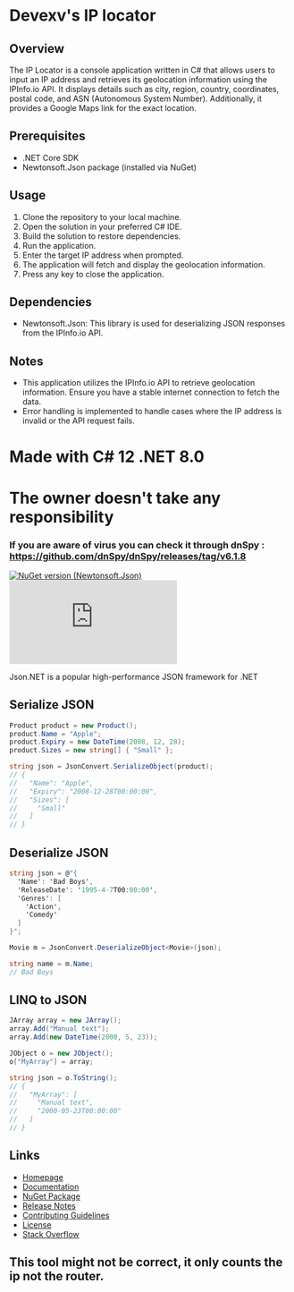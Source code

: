 # Devexv's IP locator

## Overview
The IP Locator is a console application written in C# that allows users to input an IP address and retrieves its geolocation information using the IPInfo.io API. It displays details such as city, region, country, coordinates, postal code, and ASN (Autonomous System Number). Additionally, it provides a Google Maps link for the exact location.

## Prerequisites
- .NET Core SDK
- Newtonsoft.Json package (installed via NuGet)

## Usage
1. Clone the repository to your local machine.
2. Open the solution in your preferred C# IDE.
3. Build the solution to restore dependencies.
4. Run the application.
5. Enter the target IP address when prompted.
6. The application will fetch and display the geolocation information.
7. Press any key to close the application.

## Dependencies
- Newtonsoft.Json: This library is used for deserializing JSON responses from the IPInfo.io API.

## Notes
- This application utilizes the IPInfo.io API to retrieve geolocation information. Ensure you have a stable internet connection to fetch the data.
- Error handling is implemented to handle cases where the IP address is invalid or the API request fails.

# Made with C# 12 .NET 8.0

# The owner doesn't take any responsibility

### If you are aware of virus you can check it through dnSpy : https://github.com/dnSpy/dnSpy/releases/tag/v6.1.8

[![NuGet version (Newtonsoft.Json)](https://img.shields.io/nuget/v/Newtonsoft.Json.svg?style=flat-square)](https://www.nuget.org/packages/Newtonsoft.Json/)
[![Build status](https://dev.azure.com/jamesnk/Public/_apis/build/status/JamesNK.Newtonsoft.Json?branchName=master)](https://dev.azure.com/jamesnk/Public/_build/latest?definitionId=8)

Json.NET is a popular high-performance JSON framework for .NET

## Serialize JSON

```csharp
Product product = new Product();
product.Name = "Apple";
product.Expiry = new DateTime(2008, 12, 28);
product.Sizes = new string[] { "Small" };

string json = JsonConvert.SerializeObject(product);
// {
//   "Name": "Apple",
//   "Expiry": "2008-12-28T00:00:00",
//   "Sizes": [
//     "Small"
//   ]
// }
```

## Deserialize JSON

```csharp
string json = @"{
  'Name': 'Bad Boys',
  'ReleaseDate': '1995-4-7T00:00:00',
  'Genres': [
    'Action',
    'Comedy'
  ]
}";

Movie m = JsonConvert.DeserializeObject<Movie>(json);

string name = m.Name;
// Bad Boys
```

## LINQ to JSON

```csharp
JArray array = new JArray();
array.Add("Manual text");
array.Add(new DateTime(2000, 5, 23));

JObject o = new JObject();
o["MyArray"] = array;

string json = o.ToString();
// {
//   "MyArray": [
//     "Manual text",
//     "2000-05-23T00:00:00"
//   ]
// }
```

## Links

- [Homepage](https://www.newtonsoft.com/json)
- [Documentation](https://www.newtonsoft.com/json/help)
- [NuGet Package](https://www.nuget.org/packages/Newtonsoft.Json)
- [Release Notes](https://github.com/JamesNK/Newtonsoft.Json/releases)
- [Contributing Guidelines](https://github.com/JamesNK/Newtonsoft.Json/blob/master/CONTRIBUTING.md)
- [License](https://github.com/JamesNK/Newtonsoft.Json/blob/master/LICENSE.md)
- [Stack Overflow](https://stackoverflow.com/questions/tagged/json.net)

## This tool might not be correct, it only counts the ip not the router.
